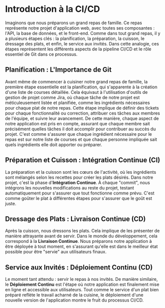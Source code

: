 
# Introduction à la CI/CD 

Imaginons que nous préparons un grand repas de famille. Ce repas représente notre projet d'application web, avec toutes ses composantes : l'API, la base de données, et le front-end. Comme dans tout grand repas, il y a plusieurs étapes clés : la planification, la préparation, la cuisson, le dressage des plats, et enfin, le service aux invités. Dans cette analogie, ces étapes représentent les différents aspects de la pipeline CI/CD et le rôle essentiel de Git dans ce processus.

## Planification : L'Importance de Git

Avant même de commencer à cuisiner notre grand repas de famille, la première étape essentielle est la planification, qui s'apparente à la création d'une liste de courses détaillée. Cela équivaut à l'utilisation d'outils de gestion de projet comme Jira, où chaque tâche de notre projet est méticuleusement listée et planifiée, comme les ingrédients nécessaires pour chaque plat de notre repas. Cette étape implique de définir des tickets pour chaque fonctionnalité ou correction, attribuer ces tâches aux membres de l'équipe, et suivre leur avancement. De cette manière, chaque aspect de notre application est pris en compte, assurant que chaque membre sait précisément quelles tâches il doit accomplir pour contribuer au succès du projet. C'est comme s'assurer que chaque ingrédient nécessaire pour le repas est sur notre liste de courses et que chaque personne impliquée sait quels ingrédients elle doit apporter ou préparer.

## Préparation et Cuisson : Intégration Continue (CI)

La préparation et la cuisson sont les cœurs de l'activité, où les ingrédients sont mélangés selon les recettes pour créer les plats désirés. Dans notre projet, c'est la phase d'**Intégration Continue**. À chaque "commit", nous intégrons les nouvelles modifications au reste du projet, testant automatiquement pour s'assurer que tout fonctionne comme prévu. C'est comme goûter le plat à différentes étapes pour s'assurer que le goût est juste.

## Dressage des Plats : Livraison Continue (CD)

Après la cuisson, nous dressons les plats. Cela implique de les présenter de manière attrayante avant de servir. Dans le monde du développement, cela correspond à la **Livraison Continue**. Nous préparons notre application à être déployée à tout moment, en s'assurant qu'elle est dans le meilleur état possible pour être "servie" aux utilisateurs finaux.

## Service aux Invités : Déploiement Continu (CD)

Le moment tant attendu : servir le repas à nos invités. De manière similaire, le **Déploiement Continu** est l'étape où notre application est finalement mise en ligne et accessible aux utilisateurs. Tout comme le service d'un plat bien préparé reflète le travail acharné de la cuisine, le déploiement d'une nouvelle version de l'application montre le fruit du processus CI/CD.

